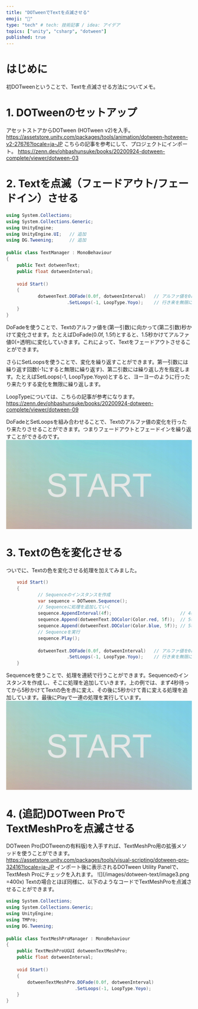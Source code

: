```yaml
---
title: "DOTweenでTextを点滅させる"
emoji: "📝"
type: "tech" # tech: 技術記事 / idea: アイデア
topics: ["unity", "csharp", "dotween"]
published: true
---
```

# はじめに
初DOTweenということで、Textを点滅させる方法についてメモ。
# 1. DOTweenのセットアップ
アセットストアからDOTween (HOTween v2)を入手。
https://assetstore.unity.com/packages/tools/animation/dotween-hotween-v2-27676?locale=ja-JP
こちらの記事を参考にして、プロジェクトにインポート。
https://zenn.dev/ohbashunsuke/books/20200924-dotween-complete/viewer/dotween-03

# 2. Textを点滅（フェードアウト/フェードイン）させる
```csharp
using System.Collections;
using System.Collections.Generic;
using UnityEngine;
using UnityEngine.UI;   // 追加
using DG.Tweening;      // 追加

public class TextManager : MonoBehaviour
{
    public Text dotweenText;
    public float dotweenInterval;

    void Start()
    {
            dotweenText.DOFade(0.0f, dotweenInterval)   // アルファ値を0にしていく
                       .SetLoops(-1, LoopType.Yoyo);    // 行き来を無限に繰り返す
    }
}
```
DoFadeを使うことで、Textのアルファ値を(第一引数)に向かって(第二引数)秒かけて変化させます。たとえばDoFade(0.0f, 1.5f)とすると、1.5秒かけてアルファ値0(=透明)に変化していきます。これによって、Textをフェードアウトさせることができます。

さらにSetLoopsを使うことで、変化を繰り返すことができます。第一引数には繰り返す回数(-1にすると無限に繰り返す)、第二引数には繰り返し方を指定します。たとえばSetLoops(-1, LoopType.Yoyo)とすると、ヨーヨーのように行ったり来たりする変化を無限に繰り返します。

LoopTypeについては、こちらの記事が参考になります。
https://zenn.dev/ohbashunsuke/books/20200924-dotween-complete/viewer/dotween-09

DoFadeとSetLoopsを組み合わせることで、Textのアルファ値の変化を行ったり来たりさせることができます。つまりフェードアウトとフェードインを繰り返すことができるのです。
![](/images/dotween-text/image1.gif)

# 3. Textの色を変化させる
ついでに、Textの色を変化させる処理を加えてみました。
```csharp
    void Start()
    {
            // Sequenceのインスタンスを作成
            var sequence = DOTween.Sequence();
            // Sequenceに処理を追加していく
            sequence.AppendInterval(4f);                          // 4秒待つ
            sequence.Append(dotweenText.DOColor(Color.red, 5f));  // 5秒かけて赤に
            sequence.Append(dotweenText.DOColor(Color.blue, 5f)); // 5秒かけて青に
            // Sequenceを実行
            sequence.Play();

            dotweenText.DOFade(0.0f, dotweenInterval)   // アルファ値を0にしていく
                       .SetLoops(-1, LoopType.Yoyo);    // 行き来を無限に繰り返す
    }
```
Sequenceを使うことで、処理を連続で行うことができます。Sequenceのインスタンスを作成し、そこに処理を追加していきます。上の例では、まず4秒待ってから5秒かけてTextの色を赤に変え、その後に5秒かけて青に変える処理を追加しています。最後にPlayで一連の処理を実行しています。
![](/images/dotween-text/image2.gif)

# 4. (追記)DOTween ProでTextMeshProを点滅させる
DOTween Pro(DOTweenの有料版)を入手すれば、TextMeshPro用の拡張メソッドを使うことができます。
https://assetstore.unity.com/packages/tools/visual-scripting/dotween-pro-32416?locale=ja-JP
インポート後に表示されるDOTween Utility Panelで、TextMesh Proにチェックを入れます。
![](/images/dotween-text/image3.png =400x)
Textの場合とほぼ同様に、以下のようなコードでTextMeshProを点滅させることができます。
```csharp
using System.Collections;
using System.Collections.Generic;
using UnityEngine;
using TMPro;
using DG.Tweening;

public class TextMeshProManager : MonoBehaviour
{
    public TextMeshProUGUI dotweenTextMeshPro;
    public float dotweenInterval;

    void Start()
    {
        dotweenTextMeshPro.DOFade(0.0f, dotweenInterval)
                          .SetLoops(-1, LoopType.Yoyo);
    }
}
```